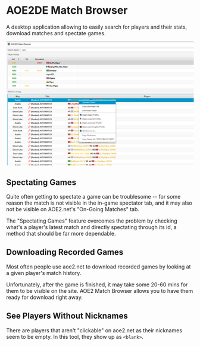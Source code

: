 # AOE2DE Match Browser

A desktop application allowing to easily search for players and their stats, download matches and spectate games.

![](docs/screenshot.png)

## Spectating Games

Quite often getting to spectate a game can be troublesome -- for some reason the match is not visible in the in-game spectator tab,
and it may also not be visible on AOE2.net's "On-Going Matches" tab. 

The "Spectating Games" feature overcomes the problem
by checking what's a player's latest match and directly spectating through its id, a method that should be far more dependable.

## Downloading Recorded Games

Most often people use aoe2.net to download recorded games by looking at a given player's match history.

Unfortunately, after the game is finished, it may take some 20-60 mins for them to be visible on the site. 
AOE2 Match Browser allows you to have them ready for download right away.

## See Players Without Nicknames

There are players that aren't "clickable" on aoe2.net as their nicknames seem to be empty. In this tool, they show up as `<blank>`.
